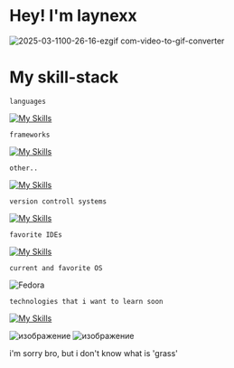 # Hey! I'm laynexx


![2025-03-1100-26-16-ezgif com-video-to-gif-converter](https://github.com/user-attachments/assets/720a76e4-4ad0-4444-8fa4-a63a197e1e5c)





# My skill-stack


`languages` 


[![My Skills](https://skillicons.dev/icons?i=js,ts,go,html,css)](https://skillicons.dev)

`frameworks`

[![My Skills](https://skillicons.dev/icons?i=react,nuxt,vue,nextjs)](https://skillicons.dev) 


`other..`

[![My Skills](https://skillicons.dev/icons?i=tailwind,godot,vite,postgresql,prisma,mysql,obsidian)](https://skillicons.dev) 



`version controll systems`

[![My Skills](https://skillicons.dev/icons?i=git,github,gitlab)](https://skillicons.dev) 


`favorite IDEs`

[![My Skills](https://skillicons.dev/icons?i=neovim,webstorm)](https://skillicons.dev) 


`current and favorite OS`

![Fedora](https://img.shields.io/badge/Fedora-294172?style=for-the-badge&logo=fedora&logoColor=white)


`technologies that i want to learn soon`

[![My Skills](https://skillicons.dev/icons?i=kubernetes,lua,haskell,elysia,rust,tauri,threejs)](https://skillicons.dev) 



![изображение](https://github.com/user-attachments/assets/91f762d0-94ad-4b5c-93ff-43c1a87d3508)
![изображение](https://github.com/user-attachments/assets/11df17bc-b495-48f8-968f-87a9c20d78d3)



i'm sorry bro, but i don't know what is 'grass'
